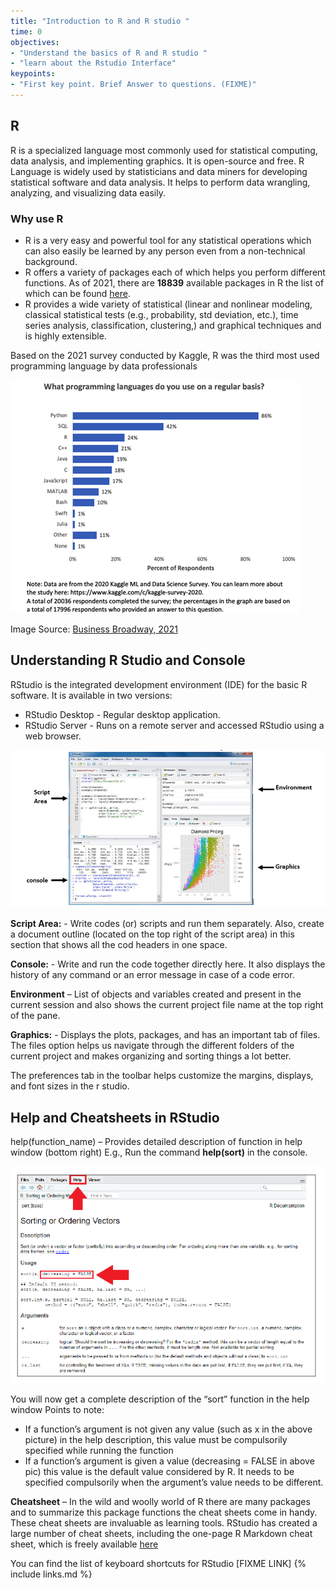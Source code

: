 ```yaml
---
title: "Introduction to R and R studio "
time: 0
objectives:
- "Understand the basics of R and R studio "
- "learn about the Rstudio Interface"
keypoints:
- "First key point. Brief Answer to questions. (FIXME)"
---
```


## R
R is a specialized language most commonly used for statistical computing, data analysis, and implementing graphics. It is open-source and free. R Language is widely used by statisticians and data miners for developing statistical software and data analysis. It helps to perform data wrangling, analyzing, and visualizing data easily.

### Why use R 
- R is a very easy and powerful tool for any statistical operations which can also easily be learned by any person even from a non-technical background.
-	R offers a variety of packages each of which helps you perform different functions. As of 2021, there are **18839** available packages in R the list of which can be found [here](https://cran.r-project.org/web/packages/available_packages_by_name.html). 
-	R provides a wide variety of statistical (linear and nonlinear modeling, classical statistical tests (e.g., probability, std deviation, etc.), time series analysis, classification, clustering,) and graphical techniques and is highly extensible.

Based on the 2021 survey conducted by Kaggle, R was the third most used programming language by data professionals


![Programming language use chart](../fig/01-use-statistics.png)
 
Image Source: [Business Broadway, 2021](https://businessoverbroadway.com/2021/01/11/for-data-professionals-python-remains-top-programming-language-while-r-continues-to-decline/)

## Understanding R Studio and Console 

 RStudio is the integrated development environment (IDE) for the basic R software.
 It is available in two versions: 
- RStudio Desktop - Regular desktop application. 
- RStudio Server - Runs on a remote server and accessed RStudio using a web browser.

![RStudio Interface](../fig/01-Rstudio-interface.PNG)


**Script Area:** - Write codes (or) scripts and run them separately. Also, create a document outline (located on the top right of the script area) in this section that shows all the cod headers in one space.

__Console:__ - Write and run the code together directly here. It also displays the history of any command or an error message in case of a code error.

**Environment** – List of objects and variables created and present in the current session and also shows the current project file name at the top right of the pane.

**Graphics:** - Displays the plots, packages, and has an important tab of files. The files option helps us navigate through the different folders of the current project and makes organizing and sorting things a lot better.

The preferences tab in the toolbar helps customize the margins, displays, and font sizes in the r studio.

## Help and Cheatsheets in RStudio 

help(function_name) – Provides detailed description of function in help window (bottom right) 
E.g., Run the command **help(sort)** in the console.

![Help Rstudio](../fig/01-Help-rstudio.PNG)

You will now get a complete description of the “sort” function in the help window 
Points to note: 

- If a function’s argument is not given any value (such as x in the above picture) in the help description, this value must be compulsorily specified while running the function 
- If a function’s argument is given a value (decreasing = FALSE in above pic) this value is the default value considered by R. It needs to be specified compulsorily when the argument’s value needs to be different.

**Cheatsheet** – In the wild and woolly world of R there are many packages and to summarize this package functions the cheat sheets come in handy. These cheat sheets are invaluable as learning tools. RStudio has created a large number of cheat sheets, including the one-page R Markdown cheat sheet, which is freely available [here](https://www.rstudio.com/resources/cheatsheets/)



You can find the list of keyboard shortcuts for RStudio [FIXME LINK]
{% include links.md %}
